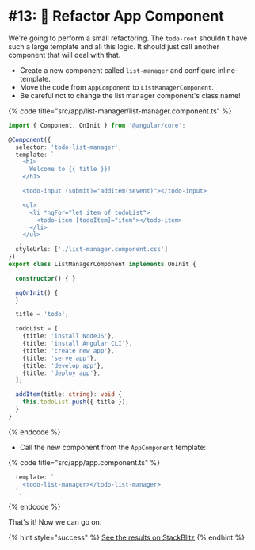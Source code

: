 # \#13: 🚧 Refactor App Component

We're going to perform a small refactoring. The `todo-root` shouldn't have such a large template and all this logic. It should just call another component that will deal with that.

* Create a new component called `list-manager` and configure inline-template.
* Move the code from `AppComponent` to `ListManagerComponent`.
* Be careful not to change the list manager component's class name!

{% code title="src/app/list-manager/list-manager.component.ts" %}
```typescript
import { Component, OnInit } from '@angular/core';

@Component({
  selector: 'todo-list-manager',
  template: `
    <h1>
      Welcome to {{ title }}!
    </h1>

    <todo-input (submit)="addItem($event)"></todo-input>

    <ul>
      <li *ngFor="let item of todoList">
        <todo-item [todoItem]="item"></todo-item>
      </li>
    </ul>
  `,
  styleUrls: ['./list-manager.component.css']
})
export class ListManagerComponent implements OnInit {

  constructor() { }

  ngOnInit() {
  }

  title = 'todo';

  todoList = [
    {title: 'install NodeJS'},
    {title: 'install Angular CLI'},
    {title: 'create new app'},
    {title: 'serve app'},
    {title: 'develop app'},
    {title: 'deploy app'},
  ];

  addItem(title: string): void {
    this.todoList.push({ title });
  }
}
```
{% endcode %}

* Call the new component from the `AppComponent` template:

{% code title="src/app/app.component.ts" %}
```typescript
  template: `
    <todo-list-manager></todo-list-manager>
  `,
```
{% endcode %}

That's it! Now we can go on.

{% hint style="success" %}
[See the results on StackBlitz](https://stackblitz.com/github/angularbootcamp/todo-list-tutorial-steps/tree/step-12_Refactor_App_Component)
{% endhint %}

